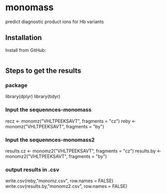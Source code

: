 monomass
================
predict diagnostic product ions for Hb variants
## Installation

Install from GitHub:

``` 

```


## Steps to get the results
### package
library(dplyr)
library(tidyr)

### Input the sequennces-monomass
recz <- monomz("VHLTPEEKSAVT", fragments = "cz")
reby <- monomz("VHLTPEEKSAVT", fragments = "by")
### Input the sequennces-monomass2
results.cz <- monomz2("VHLTPEEKSAVT", fragments = "cz")
results.by <- monomz2("VHLTPEEKSAVT", fragments = "by")

### output results in .csv
write.csv(reby,"monomz.csv", row.names = FALSE)
write.csv(results.by,"monomz2.csv", row.names = FALSE)

